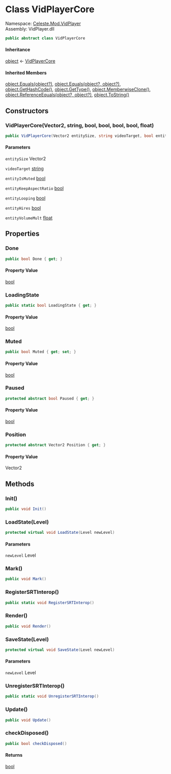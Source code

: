 # <a id="Celeste_Mod_VidPlayer_VidPlayerCore"></a> Class VidPlayerCore

Namespace: [Celeste.Mod.VidPlayer](Celeste.Mod.VidPlayer.md)  
Assembly: VidPlayer.dll  

```csharp
public abstract class VidPlayerCore
```

#### Inheritance

[object](https://learn.microsoft.com/dotnet/api/system.object) ← 
[VidPlayerCore](Celeste.Mod.VidPlayer.VidPlayerCore.md)

#### Inherited Members

[object.Equals\(object?\)](https://learn.microsoft.com/dotnet/api/system.object.equals\#system\-object\-equals\(system\-object\)), 
[object.Equals\(object?, object?\)](https://learn.microsoft.com/dotnet/api/system.object.equals\#system\-object\-equals\(system\-object\-system\-object\)), 
[object.GetHashCode\(\)](https://learn.microsoft.com/dotnet/api/system.object.gethashcode), 
[object.GetType\(\)](https://learn.microsoft.com/dotnet/api/system.object.gettype), 
[object.MemberwiseClone\(\)](https://learn.microsoft.com/dotnet/api/system.object.memberwiseclone), 
[object.ReferenceEquals\(object?, object?\)](https://learn.microsoft.com/dotnet/api/system.object.referenceequals), 
[object.ToString\(\)](https://learn.microsoft.com/dotnet/api/system.object.tostring)

## Constructors

### <a id="Celeste_Mod_VidPlayer_VidPlayerCore__ctor_Microsoft_Xna_Framework_Vector2_System_String_System_Boolean_System_Boolean_System_Boolean_System_Boolean_System_Single_"></a> VidPlayerCore\(Vector2, string, bool, bool, bool, bool, float\)

```csharp
public VidPlayerCore(Vector2 entitySize, string videoTarget, bool entityIsMuted, bool entityKeepAspectRatio, bool entityLooping, bool entityHires, float entityVolumeMult)
```

#### Parameters

`entitySize` Vector2

`videoTarget` [string](https://learn.microsoft.com/dotnet/api/system.string)

`entityIsMuted` [bool](https://learn.microsoft.com/dotnet/api/system.boolean)

`entityKeepAspectRatio` [bool](https://learn.microsoft.com/dotnet/api/system.boolean)

`entityLooping` [bool](https://learn.microsoft.com/dotnet/api/system.boolean)

`entityHires` [bool](https://learn.microsoft.com/dotnet/api/system.boolean)

`entityVolumeMult` [float](https://learn.microsoft.com/dotnet/api/system.single)

## Properties

### <a id="Celeste_Mod_VidPlayer_VidPlayerCore_Done"></a> Done

```csharp
public bool Done { get; }
```

#### Property Value

 [bool](https://learn.microsoft.com/dotnet/api/system.boolean)

### <a id="Celeste_Mod_VidPlayer_VidPlayerCore_LoadingState"></a> LoadingState

```csharp
public static bool LoadingState { get; }
```

#### Property Value

 [bool](https://learn.microsoft.com/dotnet/api/system.boolean)

### <a id="Celeste_Mod_VidPlayer_VidPlayerCore_Muted"></a> Muted

```csharp
public bool Muted { get; set; }
```

#### Property Value

 [bool](https://learn.microsoft.com/dotnet/api/system.boolean)

### <a id="Celeste_Mod_VidPlayer_VidPlayerCore_Paused"></a> Paused

```csharp
protected abstract bool Paused { get; }
```

#### Property Value

 [bool](https://learn.microsoft.com/dotnet/api/system.boolean)

### <a id="Celeste_Mod_VidPlayer_VidPlayerCore_Position"></a> Position

```csharp
protected abstract Vector2 Position { get; }
```

#### Property Value

 Vector2

## Methods

### <a id="Celeste_Mod_VidPlayer_VidPlayerCore_Init"></a> Init\(\)

```csharp
public void Init()
```

### <a id="Celeste_Mod_VidPlayer_VidPlayerCore_LoadState_Celeste_Level_"></a> LoadState\(Level\)

```csharp
protected virtual void LoadState(Level newLevel)
```

#### Parameters

`newLevel` Level

### <a id="Celeste_Mod_VidPlayer_VidPlayerCore_Mark"></a> Mark\(\)

```csharp
public void Mark()
```

### <a id="Celeste_Mod_VidPlayer_VidPlayerCore_RegisterSRTInterop"></a> RegisterSRTInterop\(\)

```csharp
public static void RegisterSRTInterop()
```

### <a id="Celeste_Mod_VidPlayer_VidPlayerCore_Render"></a> Render\(\)

```csharp
public void Render()
```

### <a id="Celeste_Mod_VidPlayer_VidPlayerCore_SaveState_Celeste_Level_"></a> SaveState\(Level\)

```csharp
protected virtual void SaveState(Level newLevel)
```

#### Parameters

`newLevel` Level

### <a id="Celeste_Mod_VidPlayer_VidPlayerCore_UnregisterSRTInterop"></a> UnregisterSRTInterop\(\)

```csharp
public static void UnregisterSRTInterop()
```

### <a id="Celeste_Mod_VidPlayer_VidPlayerCore_Update"></a> Update\(\)

```csharp
public void Update()
```

### <a id="Celeste_Mod_VidPlayer_VidPlayerCore_checkDisposed"></a> checkDisposed\(\)

```csharp
public bool checkDisposed()
```

#### Returns

 [bool](https://learn.microsoft.com/dotnet/api/system.boolean)

